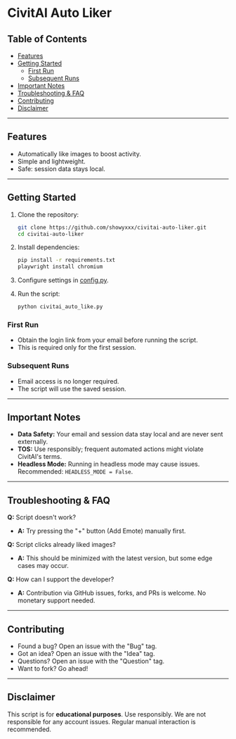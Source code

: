 # CivitAI Auto Liker

## Table of Contents
- [Features](#features)
- [Getting Started](#getting-started)
  - [First Run](#first-run)
  - [Subsequent Runs](#subsequent-runs)
- [Important Notes](#important-notes)
- [Troubleshooting & FAQ](#troubleshooting--faq)
- [Contributing](#contributing)
- [Disclaimer](#disclaimer)

---

## Features
- Automatically like images to boost activity.
- Simple and lightweight.
- Safe: session data stays local.

---

## Getting Started

1. Clone the repository:
   ```bash
   git clone https://github.com/showyxxx/civitai-auto-liker.git
   cd civitai-auto-liker
   ```

2. Install dependencies:
   ```bash
   pip install -r requirements.txt
   playwright install chromium
   ```

3. Configure settings in [config.py](config.py).

4. Run the script:
   ```bash
   python civitai_auto_like.py
   ```

### First Run
- Obtain the login link from your email before running the script.
- This is required only for the first session.

### Subsequent Runs
- Email access is no longer required.
- The script will use the saved session.

---

## Important Notes

- **Data Safety:** Your email and session data stay local and are never sent externally.
- **TOS:** Use responsibly; frequent automated actions might violate CivitAI's terms.
- **Headless Mode:** Running in headless mode may cause issues. Recommended: `HEADLESS_MODE = False`.

---

## Troubleshooting & FAQ

**Q:** Script doesn't work?
- **A:** Try pressing the "+" button (Add Emote) manually first.

**Q:** Script clicks already liked images?
- **A:** This should be minimized with the latest version, but some edge cases may occur.

**Q:** How can I support the developer?
- **A:** Contribution via GitHub issues, forks, and PRs is welcome. No monetary support needed.

---

## Contributing

- Found a bug? Open an issue with the "Bug" tag.
- Got an idea? Open an issue with the "Idea" tag.
- Questions? Open an issue with the "Question" tag.
- Want to fork? Go ahead!

---

## Disclaimer

This script is for **educational purposes**. Use responsibly. We are not responsible for any account issues. Regular manual interaction is recommended.